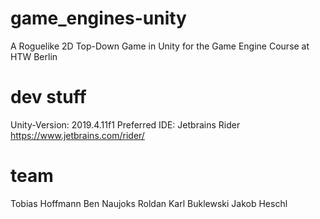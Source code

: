 # game_engines-unity
A Roguelike 2D Top-Down Game in Unity for the Game Engine Course at HTW Berlin


# dev stuff

Unity-Version: 2019.4.11f1
Preferred IDE: Jetbrains Rider https://www.jetbrains.com/rider/

# team

Tobias Hoffmann
Ben Naujoks Roldan
Karl Buklewski
Jakob Heschl
